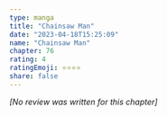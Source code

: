 ```yaml
---
type: manga
title: "Chainsaw Man"
date: "2023-04-18T15:25:09"
name: "Chainsaw Man"
chapter: 76
rating: 4
ratingEmoji: ⭐️⭐️⭐️⭐️
share: false
---
```


_[No review was written for this chapter]_
